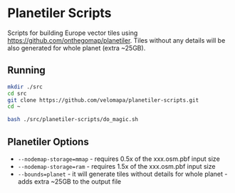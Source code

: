 # Planetiler Scripts

Scripts for building Europe vector tiles using https://github.com/onthegomap/planetiler.
Tiles without any details will be also generated for whole planet (extra ~25GB).

## Running

```bash
mkdir ./src
cd src
git clone https://github.com/velomapa/planetiler-scripts.git
cd ~

bash ./src/planetiler-scripts/do_magic.sh
```

## Planetiler Options

* `--nodemap-storage=mmap` - requires 0.5x of the xxx.osm.pbf input size
* `--nodemap-storage=ram` - requires 1.5x of the xxx.osm.pbf input size
* `--bounds=planet` - it will generate tiles without details for whole planet - adds extra ~25GB to the output file
